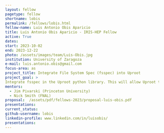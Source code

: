 ```yaml
---
layout: fellow
pagetype: fellow
shortname: lobis
permalink: /fellows/lobis.html
fellow-name: Luis Antonio Obis Aparicio
title: Luis Antonio Obis Aparicio - IRIS-HEP Fellow
active: True
dates:
start: 2023-10-02
end: 2023-12-22
photo: /assets/images/team/Luis-Obis.jpg
institution: University of Zaragoza
e-mail: luis.antonio.obis@gmail.com
focus-area: as
project_title: Integrate File System Spec (fsspec) into Uproot
project_goal: >
Integrate fsspec in the Uproot python library. This will allow Uproot to read ROOT files from different sources (local, http(s), s3, ssh, etc.) without the need for a specific implementation for each source.
mentors:
  - Jim Pivarski (Princeton University)  
  - Nick Smith (FNAL)
proposal:  /assets/pdf/fellows-2023/proposal-luis-obis.pdf
presentations:
current_status:
github-username: lobis
linkedin-profile: www.linkedin.com/in/luisobis/
presentations:
---
```

